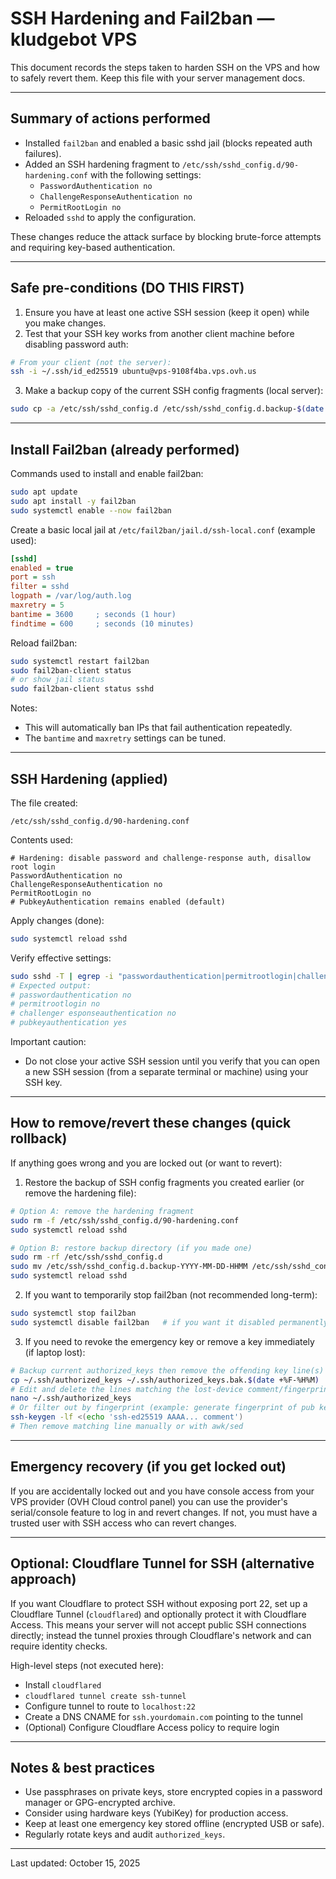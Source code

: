 # SSH Hardening and Fail2ban — kludgebot VPS

This document records the steps taken to harden SSH on the VPS and how to safely revert them.
Keep this file with your server management docs.

---

## Summary of actions performed

- Installed `fail2ban` and enabled a basic sshd jail (blocks repeated auth failures).
- Added an SSH hardening fragment to `/etc/ssh/sshd_config.d/90-hardening.conf` with the following settings:
  - `PasswordAuthentication no`
  - `ChallengeResponseAuthentication no`
  - `PermitRootLogin no`
- Reloaded `sshd` to apply the configuration.

These changes reduce the attack surface by blocking brute-force attempts and requiring key-based authentication.

---

## Safe pre-conditions (DO THIS FIRST)

1. Ensure you have at least one active SSH session (keep it open) while you make changes.
2. Test that your SSH key works from another client machine before disabling password auth:

```bash
# From your client (not the server):
ssh -i ~/.ssh/id_ed25519 ubuntu@vps-9108f4ba.vps.ovh.us
```

3. Make a backup copy of the current SSH config fragments (local server):

```bash
sudo cp -a /etc/ssh/sshd_config.d /etc/ssh/sshd_config.d.backup-$(date +%F-%H%M)
```

---

## Install Fail2ban (already performed)

Commands used to install and enable fail2ban:

```bash
sudo apt update
sudo apt install -y fail2ban
sudo systemctl enable --now fail2ban
```

Create a basic local jail at `/etc/fail2ban/jail.d/ssh-local.conf` (example used):

```ini
[sshd]
enabled = true
port = ssh
filter = sshd
logpath = /var/log/auth.log
maxretry = 5
bantime = 3600     ; seconds (1 hour)
findtime = 600     ; seconds (10 minutes)
```

Reload fail2ban:

```bash
sudo systemctl restart fail2ban
sudo fail2ban-client status
# or show jail status
sudo fail2ban-client status sshd
```

Notes:
- This will automatically ban IPs that fail authentication repeatedly.
- The `bantime` and `maxretry` settings can be tuned.

---

## SSH Hardening (applied)

The file created:

`/etc/ssh/sshd_config.d/90-hardening.conf`

Contents used:

```
# Hardening: disable password and challenge-response auth, disallow root login
PasswordAuthentication no
ChallengeResponseAuthentication no
PermitRootLogin no
# PubkeyAuthentication remains enabled (default)
```

Apply changes (done):

```bash
sudo systemctl reload sshd
```

Verify effective settings:

```bash
sudo sshd -T | egrep -i "passwordauthentication|permitrootlogin|challengeresponseauthentication|pubkeyauthentication"
# Expected output:
# passwordauthentication no
# permitrootlogin no
# challenger esponseauthentication no
# pubkeyauthentication yes
```

Important caution:
- Do not close your active SSH session until you verify that you can open a new SSH session (from a separate terminal or machine) using your SSH key.

---

## How to remove/revert these changes (quick rollback)

If anything goes wrong and you are locked out (or want to revert):

1. Restore the backup of SSH config fragments you created earlier (or remove the hardening file):

```bash
# Option A: remove the hardening fragment
sudo rm -f /etc/ssh/sshd_config.d/90-hardening.conf
sudo systemctl reload sshd

# Option B: restore backup directory (if you made one)
sudo rm -rf /etc/ssh/sshd_config.d
sudo mv /etc/ssh/sshd_config.d.backup-YYYY-MM-DD-HHMM /etc/ssh/sshd_config.d
sudo systemctl reload sshd
```

2. If you want to temporarily stop fail2ban (not recommended long-term):

```bash
sudo systemctl stop fail2ban
sudo systemctl disable fail2ban   # if you want it disabled permanently
```

3. If you need to revoke the emergency key or remove a key immediately (if laptop lost):

```bash
# Backup current authorized_keys then remove the offending key line(s)
cp ~/.ssh/authorized_keys ~/.ssh/authorized_keys.bak.$(date +%F-%H%M)
# Edit and delete the lines matching the lost-device comment/fingerprint
nano ~/.ssh/authorized_keys
# Or filter out by fingerprint (example: generate fingerprint of pub key you want to remove):
ssh-keygen -lf <(echo 'ssh-ed25519 AAAA... comment')
# Then remove matching line manually or with awk/sed
```

---

## Emergency recovery (if you get locked out)

If you are accidentally locked out and you have console access from your VPS provider (OVH Cloud control panel) you can use the provider's serial/console feature to log in and revert changes. If not, you must have a trusted user with SSH access who can revert changes.

---

## Optional: Cloudflare Tunnel for SSH (alternative approach)

If you want Cloudflare to protect SSH without exposing port 22, set up a Cloudflare Tunnel (`cloudflared`) and optionally protect it with Cloudflare Access. This means your server will not accept public SSH connections directly; instead the tunnel proxies through Cloudflare's network and can require identity checks.

High-level steps (not executed here):
- Install `cloudflared`
- `cloudflared tunnel create ssh-tunnel`
- Configure tunnel to route to `localhost:22`
- Create a DNS CNAME for `ssh.yourdomain.com` pointing to the tunnel
- (Optional) Configure Cloudflare Access policy to require login

---

## Notes & best practices

- Use passphrases on private keys, store encrypted copies in a password manager or GPG-encrypted archive.
- Consider using hardware keys (YubiKey) for production access.
- Keep at least one emergency key stored offline (encrypted USB or safe).
- Regularly rotate keys and audit `authorized_keys`.

---

Last updated: October 15, 2025
